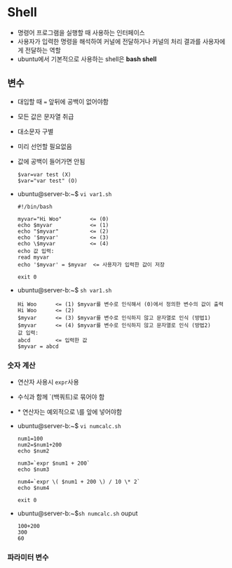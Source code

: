

# Shell

- 명령어 프로그램을 실행할 때 사용하는 인터페이스
- 사용자가 입력한 명령을 해석하여 커널에 전달하거나 커널의 처리 결과를 사용자에게 전달하는 역할
- ubuntu에서 기본적으로 사용하는 shell은 **bash shell**



## 변수

- 대입할 때 `=` 앞뒤에 공백이 없어야함

- 모든 값은 문자열 취급

- 대소문자 구별

- 미리 선언할 필요없음

- 값에 공백이 들어가면 안됨

  ```shell
  $var=var test (X)
  $var="var test" (O)
  ```

- ubuntu@server-b:~$ `vi var1.sh`

    ```shell
    #!/bin/bash

    myvar="Hi Woo"         <= (0)
    echo $myvar            <= (1)
    echo "$myvar"          <= (2)
    echo '$myvar'          <= (3)
    echo \$myvar           <= (4)
    echo 값 입력:
    read myvar
    echo '$myvar' = $myvar	<= 사용자가 입력한 값이 저장

    exit 0
    ```

- ubuntu@server-b:~$ `sh var1.sh`

    ```
    Hi Woo		<= (1) $myvar를 변수로 인식해서 (0)에서 정의한 변수의 값이 출력
    Hi Woo      <= (2)
    $myvar		<= (3) $myvar를 변수로 인식하지 않고 문자열로 인식 (방법1)
    $myvar		<= (4) $myvar를 변수로 인식하지 않고 문자열로 인식 (방법2)
    값 입력:
    abcd		<= 입력한 값
    $myvar = abcd
    ```



### 숫자 계산

- 연산자 사용시 `expr`사용
- 수식과 함께 `(백쿼트)로 묶어야 함
-  \* 연산자는 예외적으로 \를 앞에 넣어야함

- ubuntu@server-b:~$ `vi numcalc.sh` 

  ```shell
  num1=100
  num2=$num1+200
  echo $num2
  
  num3=`expr $num1 + 200`
  echo $num3
  
  num4=`expr \( $num1 + 200 \) / 10 \* 2`
  echo $num4
  
  exit 0
  ```

- ubuntu@server-b:~$`sh numcalc.sh`  ouput

  ```she
  100+200
  300
  60
  ```



### 파라미터 변수

